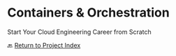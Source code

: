 # Containers & Orchestration
Start Your Cloud Engineering Career from Scratch

🔙 [Return to Project Index](https://github.com/mikepfeiffer/cloud-career-playbook)